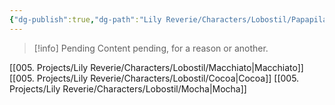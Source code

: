 ```yaml
---
{"dg-publish":true,"dg-path":"Lily Reverie/Characters/Lobostil/Papapilan.md","permalink":"/lily-reverie/characters/lobostil/papapilan/","created":"2024-01-20T04:36:41.255-03:00","updated":"2024-01-21T01:41:27.184-03:00"}
---
```



>[!info] Pending
>Content pending, for a reason or another.

[[005. Projects/Lily Reverie/Characters/Lobostil/Macchiato\|Macchiato]]
[[005. Projects/Lily Reverie/Characters/Lobostil/Cocoa\|Cocoa]]
[[005. Projects/Lily Reverie/Characters/Lobostil/Mocha\|Mocha]]
